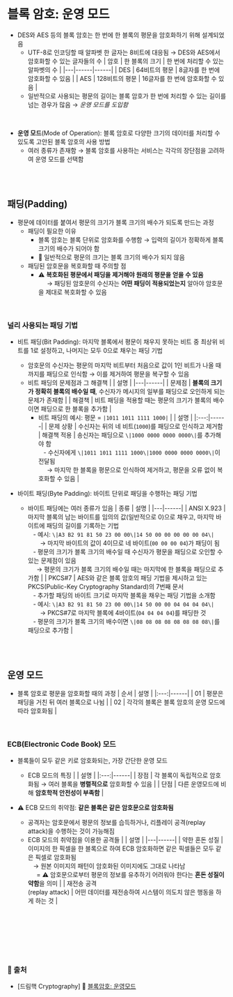 # 블록 암호: 운영 모드

* DES와 AES 등의 블록 암호는 한 번에 한 블록의 평문을 암호화하기 위해 설계되었음
    - UTF-8로 인코딩할 때 알파벳 한 글자는 8비트에 대응됨 → DES와 AES에서 암호화할 수 있는 글자들의 수
        | 암호 | 한 블록의 크기 | 한 번에 처리할 수 있는 알파벳의 수 |
        |---|------|------|
        | DES | 64비트의 평문 | 8글자를 한 번에 암호화할 수 있음 |
        | AES | 128비트의 평문 | 16글자를 한 번에 암호화할 수 있음 |
    - 일반적으로 사용되는 평문의 길이는 블록 암호가 한 번에 처리할 수 있는 길이를 넘는 경우가 많음 → *운영 모드를 도입함*

<br/>

* **운영 모드**(Mode of Operation): 블록 암호로 다양한 크기의 데이터를 처리할 수 있도록 고안된 블록 암호의 사용 방법
    - 여러 종류가 존재함 → 블록 암호를 사용하는 서비스는 각각의 장단점을 고려하여 운영 모드를 선택함

<br/><br/>

## 패딩(Padding)
* 평문에 데이터를 붙여서 평문의 크기가 블록 크기의 배수가 되도록 만드는 과정
    - 패딩이 필요한 이유
        + 블록 암호는 블록 단위로 암호화를 수행함 → 입력의 길이가 정확하게 블록 크기의 배수가 되어야 함
        + 📌 일반적으로 평문의 크기는 블록 크기의 배수가 되지 않음
    - 패딩된 암호문을 복호화할 때 주의할 점
        + ⚠️ **복호화된 평문에서 패딩을 제거해야 원래의 평문을 얻을 수 있음** <br/> &nbsp;&nbsp;&nbsp;&nbsp; → 패딩된 암호문의 수신자는 **어떤 패딩이 적용되었는지** 알아야 암호문을 제대로 복호화할 수 있음

<br/>

### 널리 사용되는 패딩 기법
* 비트 패딩(Bit Padding): 마지막 블록에서 평문이 채우지 못하는 비트 중 최상위 비트를 1로 설정하고, 나머지는 모두 0으로 채우는 패딩 기법
    - 암호문의 수신자는 평문의 마지막 비트부터 처음으로 값이 1인 비트가 나올 때까지를 패딩으로 인식함 → 이를 제거하여 평문을 복구할 수 있음
    - 비트 패딩의 문제점과 그 해결책
        | | 설명 |
        |---|------|
        | 문제점 | **블록의 크기가 정확히 블록의 배수일 때**, 수신자가 메시지의 일부를 패딩으로 오인하게 되는 문제가 존재함 |
        | 해결책 | 비트 패딩을 적용할 때는 평문의 크기가 블록의 배수이면 패딩으로 한 블록을 추가함 |
        +  비트 패딩의 예시: 평문 = ```|1011 1011 1111 1000|``` 
            | | 설명 |
            |:---:|------|
            | 문제 상황 | 수신자는 뒤의 네 비트(```1000```)를 패딩으로 인식하고 제거함
            | 해결책 적용 | 송신자는 패딩으로 ```\|1000 0000 0000 0000\|```를 추가해야 함 <br/> &nbsp;&nbsp; - 수신자에게 ```\|1011 1011 1111 1000\|1000 0000 0000 0000\|```이 전달됨 <br/> &nbsp;&nbsp;&nbsp;&nbsp; → 마지막 한 블록을 평문으로 인식하여 제거하고, 평문을 오류 없이 복호화할 수 있음 |


* 바이트 패딩(Byte Padding): 바이트 단위로 패딩을 수행하는 패딩 기법
    - 바이트 패딩에는 여러 종류가 있음
        | 종류 | 설명 |
        |---|------|
        | ANSI X.923 | 마지막 블록의 남는 바이트를 임의의 값(일반적으로 0)으로 채우고, 마지막 바이트에 패딩의 길이를 기록하는 기법 <br/> &nbsp;&nbsp; - 예시: ```\|A3 B2 91 81 50 23 00 00\|14 50 00 00 00 00 00 04\|``` <br/> &nbsp;&nbsp;&nbsp;&nbsp;&nbsp;&nbsp; → 마지막 바이트의 값이 4이므로 네 바이트(```00 00 00 04```)가 패딩이 됨 <br/> &nbsp;&nbsp; - 평문의 크기가 블록 크기의 배수일 때 수신자가 평문을 패딩으로 오인할 수 있는 문제점이 있음 <br/> &nbsp;&nbsp;&nbsp;&nbsp; → 평문의 크기가 블록 크기의 배수일 때는 마지막에 한 블록을 패딩으로 추가함 |
        | PKCS#7 | AES와 같은 블록 암호의 패딩 기법을 제시하고 있는 PKCS(Public-Key Cryptography Standard)의 7번째 문서 <br/> &nbsp;&nbsp; - 추가할 패딩의 바이트 크기로 마지막 블록을 채우는 패딩 기법을 소개함 <br/> &nbsp;&nbsp; - 예시: ```\|A3 B2 91 81 50 23 00 00\|14 50 00 00 04 04 04 04\|``` <br/> &nbsp;&nbsp;&nbsp;&nbsp;&nbsp;&nbsp; → PKCS#7로 마지막 블록에 4바이트(```04 04 04 04```)를 패딩한 것 <br/> &nbsp;&nbsp; - 평문의 크기가 블록 크기의 배수이면 ```\|08 08 08 08 08 08 08 08\|```를 패딩으로 추가함 |

<br/><br/>

## 운영 모드
* 블록 암호로 평문을 암호화할 때의 과정
    | 순서 | 설명 |
    |:---:|------|
    | 01 | 평문은 패딩을 거친 뒤 여러 블록으로 나뉨 |
    | 02 | 각각의 블록은 블록 암호의 운영 모드에 따라 암호화됨 |

<br/>

### ECB(Electronic Code Book) 모드
* 블록들이 모두 같은 키로 암호화되는, 가장 간단한 운영 모드
    - ECB 모드의 특징
        | | 설명 |
        |:---:|------|
        | 장점 | 각 블록이 독립적으로 암호화됨 → 여러 블록을 **병렬적으로** 암호화할 수 있음 |
        | 단점 | 다른 운영모드에 비해 **암호학적 안전성이 부족함** |

* ⚠️ ECB 모드의 취약점: **같은 블록은 같은 암호문으로 암호화됨**
    - 공격자는 암호문에서 평문의 정보를 습득하거나, 리플레이 공격(replay attack)을 수행하는 것이 가능해짐
    - ECB 모드의 취약점을 이용한 공격들
        |  | 설명 |
        |---|------|
        | 약한 혼돈 성질 | 이미지의 한 픽셀을 한 블록으로 하여 ECB 암호화하면 같은 픽셀들은 모두 같은 픽셀로 암호화됨 <br/> &nbsp;&nbsp; → 원본 이미지의 패턴이 암호화된 이미지에도 그대로 나타남 <br/> &nbsp;&nbsp;&nbsp;&nbsp; = ⚠️ 암호문으로부터 평문의 정보를 유추하기 어려워야 한다는 **혼돈 성질이 약함**을 의미 |
        | 재전송 공격 <br/> (replay attack) | 어떤 데이터를 재전송하여 시스템이 의도치 않은 행동을 하게 하는 것 |

<br/>


<br/><br/><br/><br/>
### 🔖 출처
* [드림핵 Cryptography] 📌 [블록암호: 운영모드](https://dreamhack.io/lecture/courses/73)
